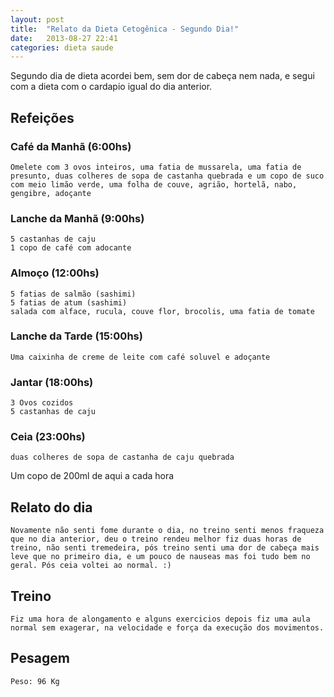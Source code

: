 ```yaml
---
layout: post
title:  "Relato da Dieta Cetogênica - Segundo Dia!"
date:   2013-08-27 22:41
categories: dieta saude
---
```


Segundo dia de dieta acordei bem, sem dor de cabeça nem nada, e segui com a dieta com o cardapio igual do dia anterior.

## Refeições

### Café da Manhã (6:00hs)

	Omelete com 3 ovos inteiros, uma fatia de mussarela, uma fatia de presunto, duas colheres de sopa de castanha quebrada e um copo de suco com meio limão verde, uma folha de couve, agrião, hortelã, nabo, gengibre, adoçante

### Lanche da Manhã (9:00hs)

	5 castanhas de caju 
	1 copo de café com adocante

### Almoço (12:00hs)

	5 fatias de salmão (sashimi)
	5 fatias de atum (sashimi)
	salada com alface, rucula, couve flor, brocolis, uma fatia de tomate

### Lanche da Tarde (15:00hs)
	
	Uma caixinha de creme de leite com café soluvel e adoçante

### Jantar (18:00hs)

	3 Ovos cozidos
	5 castanhas de caju

### Ceia (23:00hs)

	duas colheres de sopa de castanha de caju quebrada

Um copo de 200ml de aqui a cada hora

## Relato do dia

	Novamente não senti fome durante o dia, no treino senti menos fraqueza que no dia anterior, deu o treino rendeu melhor fiz duas horas de treino, não senti tremedeira, pós treino senti uma dor de cabeça mais leve que no primeiro dia, e um pouco de nauseas mas foi tudo bem no geral. Pós ceia voltei ao normal. :)

## Treino

	Fiz uma hora de alongamento e alguns exercicios depois fiz uma aula normal sem exagerar, na velocidade e força da execução dos movimentos.

## Pesagem

	Peso: 96 Kg
